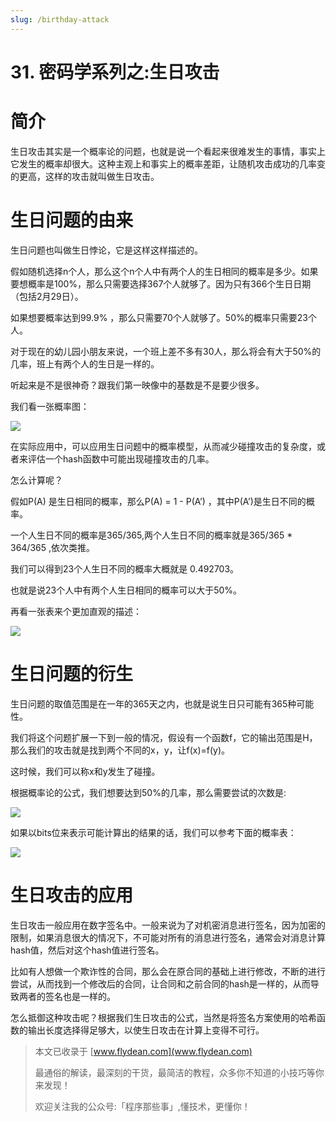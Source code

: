 ```yaml
---
slug: /birthday-attack
---
```


# 31. 密码学系列之:生日攻击

# 简介

生日攻击其实是一个概率论的问题，也就是说一个看起来很难发生的事情，事实上它发生的概率却很大。这种主观上和事实上的概率差距，让随机攻击成功的几率变的更高，这样的攻击就叫做生日攻击。

# 生日问题的由来

生日问题也叫做生日悖论，它是这样这样描述的。

假如随机选择n个人，那么这个n个人中有两个人的生日相同的概率是多少。如果要想概率是100%，那么只需要选择367个人就够了。因为只有366个生日日期（包括2月29日）。

如果想要概率达到99.9% ，那么只需要70个人就够了。50%的概率只需要23个人。

对于现在的幼儿园小朋友来说，一个班上差不多有30人，那么将会有大于50%的几率，班上有两个人的生日是一样的。

听起来是不是很神奇？跟我们第一映像中的基数是不是要少很多。

我们看一张概率图：

![](https://img-blog.csdnimg.cn/20201121172618533.png?x-oss-process=image/watermark,type_ZmFuZ3poZW5naGVpdGk,shadow_0,text_aHR0cDovL3d3dy5mbHlkZWFuLmNvbQ==,size_25,color_8F8F8F,t_70)

在实际应用中，可以应用生日问题中的概率模型，从而减少碰撞攻击的复杂度，或者来评估一个hash函数中可能出现碰撞攻击的几率。

怎么计算呢？

假如P(A) 是生日相同的概率，那么P(A) = 1 - P(A<super>’</super>) ，其中P(A<super>’</super>)是生日不同的概率。

一个人生日不同的概率是365/365,两个人生日不同的概率就是365/365 *  364/365 ,依次类推。

我们可以得到23个人生日不同的概率大概就是 0.492703。

也就是说23个人中有两个人生日相同的概率可以大于50%。

再看一张表来个更加直观的描述：

![](https://img-blog.csdnimg.cn/20201121175149762.png?x-oss-process=image/watermark,type_ZmFuZ3poZW5naGVpdGk,shadow_0,text_aHR0cDovL3d3dy5mbHlkZWFuLmNvbQ==,size_25,color_8F8F8F,t_70)

# 生日问题的衍生

生日问题的取值范围是在一年的365天之内，也就是说生日只可能有365种可能性。

我们将这个问题扩展一下到一般的情况，假设有一个函数f，它的输出范围是H，那么我们的攻击就是找到两个不同的x，y，让f(x)=f(y)。

这时候，我们可以称x和y发生了碰撞。

根据概率论的公式，我们想要达到50%的几率，那么需要尝试的次数是:

![](https://img-blog.csdnimg.cn/20201121181849246.png)

如果以bits位来表示可能计算出的结果的话，我们可以参考下面的概率表：

![](https://img-blog.csdnimg.cn/20201121182021782.png?x-oss-process=image/watermark,type_ZmFuZ3poZW5naGVpdGk,shadow_0,text_aHR0cDovL3d3dy5mbHlkZWFuLmNvbQ==,size_25,color_8F8F8F,t_70)

# 生日攻击的应用

生日攻击一般应用在数字签名中。一般来说为了对机密消息进行签名，因为加密的限制，如果消息很大的情况下，不可能对所有的消息进行签名，通常会对消息计算hash值，然后对这个hash值进行签名。

比如有人想做一个欺诈性的合同，那么会在原合同的基础上进行修改，不断的进行尝试，从而找到一个修改后的合同，让合同和之前合同的hash是一样的，从而导致两者的签名也是一样的。

怎么抵御这种攻击呢？根据我们生日攻击的公式，当然是将签名方案使用的哈希函数的输出长度选择得足够大，以使生日攻击在计算上变得不可行。

> 本文已收录于 [www.flydean.com](www.flydean.com)
>
> 最通俗的解读，最深刻的干货，最简洁的教程，众多你不知道的小技巧等你来发现！
> 
> 欢迎关注我的公众号:「程序那些事」,懂技术，更懂你！







